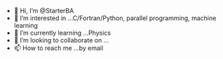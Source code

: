 - 👋 Hi, I’m @StarterBA
- 👀 I’m interested in ...C/Fortran/Python, parallel programming, machine learning
- 🌱 I’m currently learning ...Physics
- 💞️ I’m looking to collaborate on ...
- 📫 How to reach me ...by email

<!---
StarterBA/StarterBA is a ✨ special ✨ repository because its `README.md` (this file) appears on your GitHub profile.
You can click the Preview link to take a look at your changes.
--->

